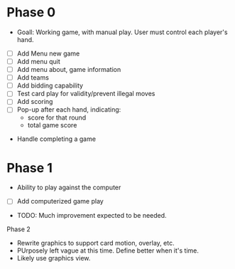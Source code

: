 # Phase 0
* Goall: Working game, with manual play. User must control each player's hand.
- [ ] Add Menu new game
- [ ] Add menu quit
- [ ] Add menu about, game information
- [ ] Add teams
- [ ] Add bidding capability
- [ ] Test card play for validity/prevent illegal moves
- [ ] Add scoring
- [ ] Pop-up after each hand, indicating:
  * score for that round
  * total game score
* Handle completing a game

# Phase 1
* Ability to play against the computer
- [ ] Add computerized game play
* TODO: Much improvement expected to be needed.

Phase 2
* Rewrite graphics to support card motion, overlay, etc.
* PUrposely left vague at this time. Define better when it's time.
* Likely use graphics view.

